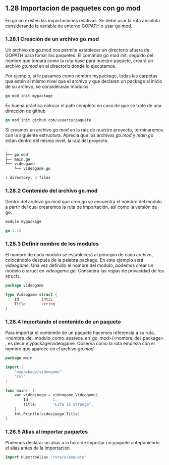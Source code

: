 ## 1.28 Importacion de paquetes con go mod

En go no existen las importaciones relativas. Se debe usar la ruta
absoluta considerando la variable de entorno GOPATH o usar go mod.

### 1.28.1 Creación de un archivo go.mod

Un archivo de go.mod nos permite establecer un directorio afuera de
GOPATH para tomar los paquetes. El comando go mod init, seguido del
nombre que tomará como la ruta base para nuestro paquete, creará un
archivo *go.mod* en el directorio donde lo ejecutemos.

Por ejemplo, si le pasamos como nombre mypackage, todas las carpetas que
estén al mismo nivel que el archivo y que declaren un package al inicio
de su archivo, se considerarán modulos.

``` go
go mod init mypackage 
```

Es buena práctica colocar el path completo en caso de que se trate de
una dirección de github

``` go
go mod init github.com/usuario/paquete
```

Si creamos un archivo *go.mod* en la raiz de nuestro proyecto,
terminaremos con la siguiente estructura. Aprecia que los archivos
*go.mod* y *main.go* están dentro del mismo nivel; la raiz del proyecto.

``` go
.
├── go.mod
├── main.go
└── videogame
    └── videogame.go

1 directory, 3 files
```

### 1.28.2 Contenido del archivo go.mod

Dentro del archivo go.mod que creo go se encuentra el nombre del modulo
a partir del cual crearemos la ruta de importación, así como la versión
de go.

``` go
module mypackage

go 1.15
```

### 1.28.3 Definir nombre de los modulos

El nombre de cada modulo se establecerá al principio de cada archivo,
colocándolo después de la palabra package. En este ejemplo será
*videogame*. Una vez definido el nombre del modulo, podemos crear un
modelo o struct en *videogame.go*. Considera las reglas de privacidad de
los structs.

``` go
package videogame

type Videogame struct {
    Id          int32
    Title       string
}
```

### 1.28.4 Importando el contenido de un paquete

Para importar el contenido de un paquete hacemos referencia a su ruta,
\<nombre_del_modulo_como_aparece_en_go_mod\>/\<nombre_del_package\>, es
decir mypackage/videogame. Observa como la ruta empieza con el nombre
que aparece en el archivo *go.mod*

``` go
package main

import (
    "mypackage/videogame"
    "fmt"
)

func main() {
    var videojuego = videogame.Videogame{
        Id:          1,
        Title:       "Life is strange",
    }
    fmt.Println(videojuego.Title)
}
```

### 1.28.5 Alias al importar paquetes

Podemos declarar un alias a la hora de importar un paquete anteponiendo
el alias antes de la importación

``` go
import nuestroAlias "ruta/a/paquete"
```

